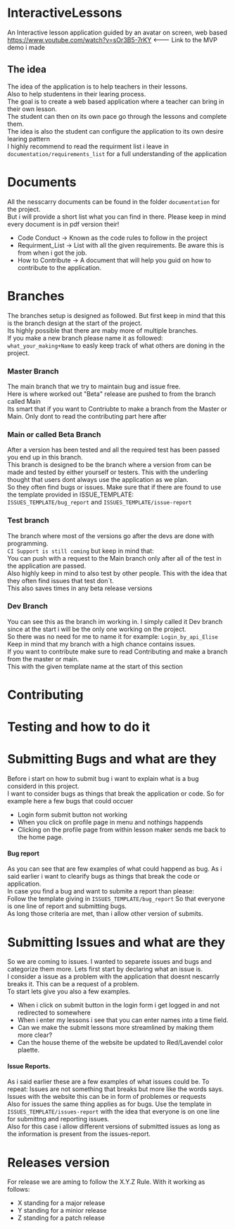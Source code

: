# InteractiveLessons
An Interactive lesson application guided by an avatar on screen, web based  
https://www.youtube.com/watch?v=sOr3B5-7rKY <--- Link to the MVP demo i made 

## The idea
The idea of the application is to help teachers in their lessons.    
Also to help studentens in their learing process.  
The goal is to create a web based application where a teacher can bring in their own lesson.  
The student can then on its own pace go through the lessons and complete them.  
The idea is also the student can configure the application to its own desire learing pattern  
I highly recommend to read the requirment list i leave in `documentation/requirements_list` for a full understanding of the application  

# Documents  
All the nesscarry documents can be found in the folder `documentation` for the project.  
But i will provide a short list what you can find in there. Please keep in mind every document is in pdf version their!  
 - Code Conduct -> Known as the code rules to follow in the project  
 - Requirment_List -> List with all the given requirements. Be aware this is from when i got the job.  
 - How to Contribute -> A document that will help you guid on how to contribute to the application.  
 
# Branches  
The branches setup is designed as followed. But first keep in mind that this is the branch design at the start of the project.  
Its highly possible that there are maby more of multiple branches.  
If you make a new branch please name it as followed: `what_your_making+Name` to easly keep track of what others are doning in the project.  
### Master Branch  
The main branch that we try to maintain bug and issue free.  
Here is where worked out "Beta" release are pushed to from the branch called Main  
Its smart that if you want to Contriubte to make a branch from the Master or Main. Only dont to read the contributing part here after  
### Main or called Beta Branch  
After a version has been tested and all the required test has been passed you end up in this branch.  
This branch is designed to be the branch where a version from can be made and tested by either yourself or testers.
This with the underling thought that users dont always use the application as we plan.  
So they often find bugs or issues. Make sure that if there are found to use the template provided in ISSUE_TEMPLATE:  
`ISSUES_TEMPLATE/bug_report` and `ISSUES_TEMPLATE/issue-report`  
### Test branch 
The branch where most of the versions go after the devs are done with programming.  
`CI Support is still coming` but keep in mind that:  
You can push with a request to the Main branch only after all of the test in the application are passed.  
Also highly keep in mind to also test by other people. This with the idea that they often find issues that test don`t.  
This also saves times in any beta release versions  
### Dev Branch  
You can see this as the branch im working in. I simply called it Dev branch since at the start i will be the only one working on the project.  
So there was no need for me to name it for example: `Login_by_api_Elise`  
Keep in mind that my branch with a high chance contains issues.  
If you want to contribute make sure to read Contributing and make a branch from the master or main.  
This with the given template name at the start of this section  
# Contributing  
# Testing and how to do it 
# Submitting Bugs and what are they  
Before i start on how to submit bug i want to explain what is a bug considerd in this project.  
I want to consider bugs as things that break the application or code. So for example here a few bugs that could occuer  
 - Login form submit button not working  
 - When you click on profile page in menu and nothings happends  
 - Clicking on the profile page from within lesson maker sends me back to the home page.  
 #### Bug report  
 As you can see that are few examples of what could happend as bug. As i said earlier i want to clearify bugs as things that break the code or application.  
 In case you find a bug and want to submite a report than please:  
 Follow the template giving in `ISSUES_TEMPLATE/bug_report` So that everyone is one line of report and submitting bugs.  
 As long those criteria are met, than i allow other version of submits. 
# Submitting Issues and what are they  
So we are coming to issues. I wanted to separete issues and bugs and categorize them more. Lets first start by declaring what an issue is.  
I consider a issue as a problem with the application that doesnt nescarrly breaks it. This can be a request of a problem.  
To start lets give you also a few examples.  
 - When i click on submit button in the login form i get logged in and not redirected to somewhere  
 - When i enter my lessons i see that you can enter names into a time field.  
 - Can we make the submit lessons more streamlined by making them more clear?  
 - Can the house theme of the website be updated to Red/Lavendel color plaette.  
#### Issue Reports.
As i said earlier these are a few examples of what issues could be. To repeat: Issues are not something that breaks but more like the words says.  
Issues with the website this can be in form of problemes or requests  
Also for issues the same thing applies as for bugs. Use the template in `ISSUES_TEMPLATE/issues-report` with the idea that everyone is on one line for submittng and reporting issues.  
Also for this case i allow different versions of submitted issues as long as the information is present from the issues-report.  
# Releases version  
For release we are aming to follow the X.Y.Z Rule. With it working as follows:  
 - X standing for a major release  
 - Y standing for a minior release  
 - Z standing for a patch release  
